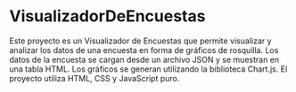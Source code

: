 # VisualizadorDeEncuestas
Este proyecto es un Visualizador de Encuestas que permite visualizar y analizar los datos de una encuesta en forma de gráficos de rosquilla. Los datos de la encuesta se cargan desde un archivo JSON y se muestran en una tabla HTML. Los gráficos se generan utilizando la biblioteca Chart.js. El proyecto utiliza HTML, CSS y JavaScript puro.
